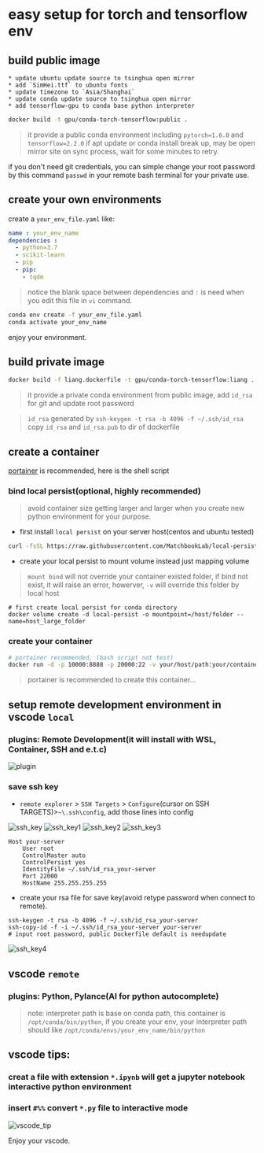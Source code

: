 # easy setup for torch and tensorflow env

## build public image
    * update ubuntu update source to tsinghua open mirror
    * add `SimHei.ttf` to ubuntu fonts
    * update timezone to `Asia/Shanghai`
    * update conda update source to tsinghua open mirror
    * add tensorflow-gpu to conda base python interpreter

```bash
docker build -t gpu/conda-torch-tensorflow:public .
```

> it provide a public conda environment including `pytorch=1.6.0` and `tensorflow=2.2.0`
> if apt update or conda install break up, may be open mirror site on sync process, wait for some minutes to retry.

if you don't need git credentials, you can simple change your root password by this command `passwd` in your remote bash terminal for your private use.

## create your own environments
create a `your_env_file.yaml` like:
```yaml
name : your_env_name
dependencies :
  - python=3.7
  - scikit-learn
  - pip
  - pip:
    - tqdm
```

> notice the blank space between dependencies and `:` is need when you edit this file in `vi` command.

```bash
conda env create -f your_env_file.yaml
conda activate your_env_name
```


enjoy your environment.

## build private image

```bash
docker build -f liang.dockerfile -t gpu/conda-torch-tensorflow:liang .
```

> it provide a private conda environment from public image, add `id_rsa` for git and update root password
    
> `id_rsa` generated by `ssh-keygen -t rsa -b 4096 -f ~/.ssh/id_rsa` copy `id_rsa` and `id_rsa.pub` to dir of dockerfile
## create a container
[portainer](https://www.portainer.io/) is recommended, here is the shell script

### bind local persist(optional, highly recommended)
> avoid container size getting larger and larger when you create new python environment for your purpose.

* first install `local persist` on your server host(centos and ubuntu tested)
```bash
curl -fsSL https://raw.githubusercontent.com/MatchbookLab/local-persist/master/scripts/install.sh | sudo bash
```

* create your local persist to mount volume instead just mapping volume

> `mount bind` will not override your container existed folder, if bind not exist, it will raise an error, howerver, `-v` will override this folder by local host 

```
# first create local persist for conda directory
docker volume create -d local-persist -o mountpoint=/host/folder --name=host_large_folder
```

### create your container

```bash
# portainer recommended, (bash script not test)
docker run -d -p 10000:8888 -p 20000:22 -v your/host/path:your/container/path --mount type=bind,source=host_large_folder,target=/container/large/folder  --name your-container-name --restart always --hostname your_virtual_hostname --runtime nvidia gpu/conda-torch-tensorflow:public
```
> portainer is recommended to create this container...

## setup remote development environment in vscode ``local`` 

### plugins: Remote Development(it will install with WSL, Container, SSH and e.t.c)

![plugin](./pngs/plugins_.png)

### save ssh key

- `remote explorer` > `SSH Targets` > `Configure`(cursor on SSH TARGETS)>`~\.ssh\config`, add those lines into config

![ssh_key](./pngs/ssh_key_.png)
![ssh_key1](./pngs/ssh_key1_.png)
![ssh_key2](./pngs/ssh_key2_.png)
![ssh_key3](./pngs/ssh_key3_.png)
```config
Host your-server
    User root
    ControlMaster auto
    ControlPersist yes
    IdentityFile ~/.ssh/id_rsa_your-server
    Port 22000
    HostName 255.255.255.255
```


- create your rsa file for save key(avoid retype password when connect to remote).

```
ssh-keygen -t rsa -b 4096 -f ~/.ssh/id_rsa_your-server
ssh-copy-id -f -i ~/.ssh/id_rsa_your-server your-server
# input root password, public Dockerfile default is needupdate

```

![ssh_key4](./pngs/ssh_key4_.png)


    



## vscode ``remote`` 

### plugins: Python, Pylance(AI for python autocomplete)

> note: interpreter path is base on conda path, this container is `/opt/conda/bin/python`, if you create your env, your interpreter path should like `/opt/conda/envs/your_env_name/bin/python`

## vscode tips:

### creat a file with extension `*.ipynb` will get a jupyter notebook interactive python environment

### insert `#%%` convert `*.py` file to interactive mode
![vscode_tip](./pngs/vscode_tip_.png)



Enjoy your vscode.



